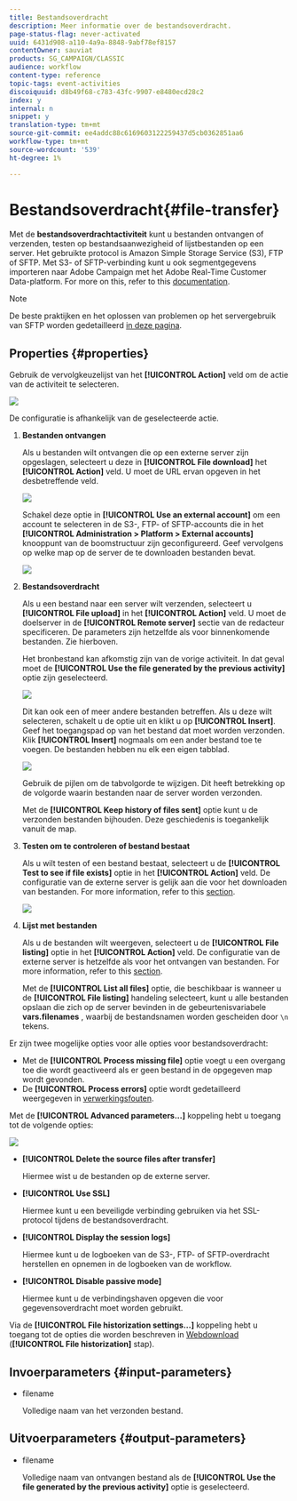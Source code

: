 ```yaml
---
title: Bestandsoverdracht
description: Meer informatie over de bestandsoverdracht.
page-status-flag: never-activated
uuid: 6431d908-a110-4a9a-8848-9abf78ef8157
contentOwner: sauviat
products: SG_CAMPAIGN/CLASSIC
audience: workflow
content-type: reference
topic-tags: event-activities
discoiquuid: d8b49f68-c783-43fc-9907-e8480ecd28c2
index: y
internal: n
snippet: y
translation-type: tm+mt
source-git-commit: ee4addc88c6169603122259437d5cb0362851aa6
workflow-type: tm+mt
source-wordcount: '539'
ht-degree: 1%

---
```



# Bestandsoverdracht{#file-transfer}

Met de **bestandsoverdrachtactiviteit** kunt u bestanden ontvangen of verzenden, testen op bestandsaanwezigheid of lijstbestanden op een server. Het gebruikte protocol is Amazon Simple Storage Service (S3), FTP of SFTP.
Met S3- of SFTP-verbinding kunt u ook segmentgegevens importeren naar Adobe Campaign met het Adobe Real-Time Customer Data-platform. For more on this, refer to this [documentation](https://docs.adobe.com/content/help/en/experience-platform/rtcdp/destinations/destinations-cat/adobe-destinations/adobe-campaign-destination.html).

>[!NOTE]
>
>De beste praktijken en het oplossen van problemen op het servergebruik van SFTP worden gedetailleerd [in deze pagina](../../platform/using/sftp-server-usage.md).

## Properties {#properties}

Gebruik de vervolgkeuzelijst van het **[!UICONTROL Action]** veld om de actie van de activiteit te selecteren.

![](assets/file_transfert_action.png)

De configuratie is afhankelijk van de geselecteerde actie.

1. **Bestanden ontvangen**

   Als u bestanden wilt ontvangen die op een externe server zijn opgeslagen, selecteert u deze in **[!UICONTROL File download]** het **[!UICONTROL Action]** veld. U moet de URL ervan opgeven in het desbetreffende veld.

   ![](assets/file_transfert_edit.png)

   Schakel deze optie in **[!UICONTROL Use an external account]** om een account te selecteren in de S3-, FTP- of SFTP-accounts die in het **[!UICONTROL Administration > Platform > External accounts]** knooppunt van de boomstructuur zijn geconfigureerd. Geef vervolgens op welke map op de server de te downloaden bestanden bevat.

   ![](assets/file_transfert_edit_external.png)

1. **Bestandsoverdracht**

   Als u een bestand naar een server wilt verzenden, selecteert u **[!UICONTROL File upload]** in het **[!UICONTROL Action]** veld. U moet de doelserver in de **[!UICONTROL Remote server]** sectie van de redacteur specificeren. De parameters zijn hetzelfde als voor binnenkomende bestanden. Zie hierboven.

   Het bronbestand kan afkomstig zijn van de vorige activiteit. In dat geval moet de **[!UICONTROL Use the file generated by the previous activity]** optie zijn geselecteerd.

   ![](assets/file_transfert_edit_send.png)

   Dit kan ook een of meer andere bestanden betreffen. Als u deze wilt selecteren, schakelt u de optie uit en klikt u op **[!UICONTROL Insert]**. Geef het toegangspad op van het bestand dat moet worden verzonden. Klik **[!UICONTROL Insert]** nogmaals om een ander bestand toe te voegen. De bestanden hebben nu elk een eigen tabblad.

   ![](assets/file_transfert_source.png)

   Gebruik de pijlen om de tabvolgorde te wijzigen. Dit heeft betrekking op de volgorde waarin bestanden naar de server worden verzonden.

   Met de **[!UICONTROL Keep history of files sent]** optie kunt u de verzonden bestanden bijhouden. Deze geschiedenis is toegankelijk vanuit de map.

1. **Testen om te controleren of bestand bestaat**

   Als u wilt testen of een bestand bestaat, selecteert u de **[!UICONTROL Test to see if file exists]** optie in het **[!UICONTROL Action]** veld. De configuratie van de externe server is gelijk aan die voor het downloaden van bestanden. For more information, refer to this [section](#properties).

   ![](assets/file_transfert_edit_test.png)

1. **Lijst met bestanden**

   Als u de bestanden wilt weergeven, selecteert u de **[!UICONTROL File listing]** optie in het **[!UICONTROL Action]** veld. De configuratie van de externe server is hetzelfde als voor het ontvangen van bestanden. For more information, refer to this [section](#properties).

   Met de **[!UICONTROL List all files]** optie, die beschikbaar is wanneer u de **[!UICONTROL File listing]** handeling selecteert, kunt u alle bestanden opslaan die zich op de server bevinden in de gebeurtenisvariabele **vars.filenames** , waarbij de bestandsnamen worden gescheiden door `\n` tekens.

Er zijn twee mogelijke opties voor alle opties voor bestandsoverdracht:

* Met de **[!UICONTROL Process missing file]** optie voegt u een overgang toe die wordt geactiveerd als er geen bestand in de opgegeven map wordt gevonden.
* De **[!UICONTROL Process errors]** optie wordt gedetailleerd weergegeven in [verwerkingsfouten](../../workflow/using/monitoring-workflow-execution.md#processing-errors).

Met de **[!UICONTROL Advanced parameters...]** koppeling hebt u toegang tot de volgende opties:

![](assets/file_transfert_advanced.png)

* **[!UICONTROL Delete the source files after transfer]**

   Hiermee wist u de bestanden op de externe server.

* **[!UICONTROL Use SSL]**

   Hiermee kunt u een beveiligde verbinding gebruiken via het SSL-protocol tijdens de bestandsoverdracht.

* **[!UICONTROL Display the session logs]**

   Hiermee kunt u de logboeken van de S3-, FTP- of SFTP-overdracht herstellen en opnemen in de logboeken van de workflow.

* **[!UICONTROL Disable passive mode]**

   Hiermee kunt u de verbindingshaven opgeven die voor gegevensoverdracht moet worden gebruikt.

Via de **[!UICONTROL File historization settings...]** koppeling hebt u toegang tot de opties die worden beschreven in [Webdownload](../../workflow/using/web-download.md) (**[!UICONTROL File historization]** stap).

## Invoerparameters {#input-parameters}

* filename

   Volledige naam van het verzonden bestand.

## Uitvoerparameters {#output-parameters}

* filename

   Volledige naam van ontvangen bestand als de **[!UICONTROL Use the file generated by the previous activity]** optie is geselecteerd.
